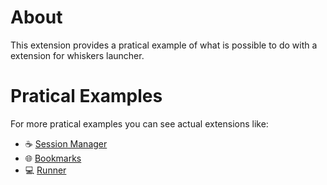 # About
This extension provides a pratical example of what is possible to do with a extension for whiskers launcher.

# Pratical Examples
For more pratical examples you can see actual extensions like:
- ☕ [Session Manager](https://github.com/lighttigerXIV/whiskers-launcher-session-manager-extension)
- 🌐 [Bookmarks](https://github.com/lighttigerXIV/whiskers-launcher-bookmarks-extension)
- 💻 [Runner](https://github.com/lighttigerXIV/whiskers-launcher-runner-extension)
